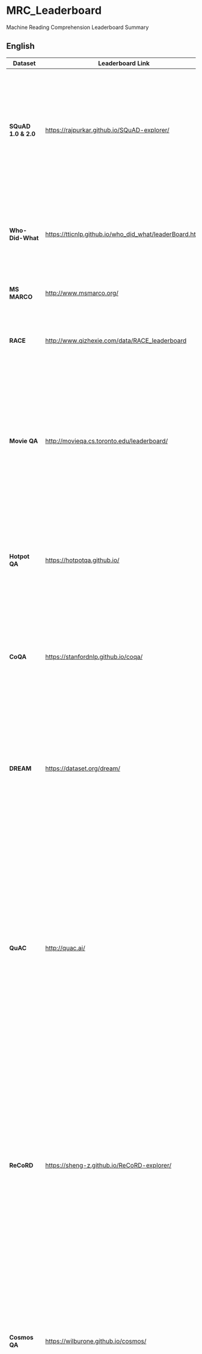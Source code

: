 # MRC_Leaderboard
Machine Reading Comprehension Leaderboard Summary
## English
Dataset | Leaderboard Link|Description
---|---|---
**SQuAD 1.0 & 2.0** | https://rajpurkar.github.io/SQuAD-explorer/|Stanford Question Answering Dataset (SQuAD) is a reading comprehension dataset, consisting of questions posed by crowdworkers on a set of Wikipedia articles, where the answer to every question is a segment of text, or span, from the corresponding reading passage, or the question might be unanswerable.
**Who-Did-What** | https://tticnlp.github.io/who_did_what/leaderBoard.html|We have constructed a new "Who-did-What" dataset of over 200,000 fill-in-the-gap (cloze) multiple choice reading comprehension problems constructed from the LDC English Gigaword newswire corpus.
**MS MARCO** | http://www.msmarco.org/|Microsoft MAchine Reading COmprehension Dataset
**RACE** | http://www.qizhexie.com/data/RACE_leaderboard|The RACE dataset is a large-scale ReAding Comprehension dataset collected from English Examinations that are created for middle school and high school students.
**Movie QA**|http://movieqa.cs.toronto.edu/leaderboard/|We introduce the MovieQA dataset which aims to evaluate automatic story comprehension from both video and text.Each question comes with a set of five highly plausible answers; only one of which is correct. The questions can be answered using multiple sources of information: movie clips, plots, subtitles, and for a subset scripts and DVS.
**Hotpot QA** | https://hotpotqa.github.io/|A Dataset for Diverse, Explainable Multi-hop Question Answering.HotpotQA is a question answering dataset featuring natural, multi-hop questions, with strong supervision for supporting facts to enable more explainable question answering systems. 
**CoQA**|https://stanfordnlp.github.io/coqa/|A Conversational Question Answering Challenge.HotpotQA is a question answering dataset featuring natural, multi-hop questions, with strong supervision for supporting facts to enable more explainable question answering systems. 
**DREAM**|https://dataset.org/dream/|A Challenge Dataset and Models for Dialogue-Based Reading Comprehension.DREAM is a multiple-choice Dialogue-based REAding comprehension exaMination dataset. In contrast to existing reading comprehension datasets, DREAM is the first to focus on in-depth multi-turn multi-party dialogue understanding.
**QuAC**|http://quac.ai/|Question Answering in Context is a dataset for modeling, understanding, and participating in information seeking dialog. Data instances consist of an interactive dialog between two crowd workers: (1) a student who poses a sequence of freeform questions to learn as much as possible about a hidden Wikipedia text, and (2) a teacher who answers the questions by providing short excerpts (spans) from the text. QuAC introduces challenges not found in existing machine comprehension datasets: its questions are often more open-ended, unanswerable, or only meaningful within the dialog context.
**ReCoRD**|https://sheng-z.github.io/ReCoRD-explorer/|Reading Comprehension with Commonsense Reasoning Dataset (ReCoRD) is a large-scale reading comprehension dataset which requires commonsense reasoning. ReCoRD consists of queries automatically generated from CNN/Daily Mail news articles; the answer to each query is a text span from a summarizing passage of the corresponding news. The goal of ReCoRD is to evaluate a machine's ability of commonsense reasoning in reading comprehension. ReCoRD is pronounced as [ˈrɛkərd].
**Cosmos QA**|https://wilburone.github.io/cosmos/|Cosmos QA is a large-scale dataset of 35.6K problems that require commonsense-based reading comprehension, formulated as multiple-choice questions. It focuses on reading between the lines over a diverse collection of people's everyday narratives, asking questions concerning on the likely causes or effects of events that require reasoning beyond the exact text spans in the context.
**Natural Questions**|https://ai.google.com/research/NaturalQuestions|To help spur development in open-domain question answering, we have created the Natural Questions (NQ) corpus, along with a challenge website based on this data. The NQ corpus contains questions from real users, and it requires QA systems to read and comprehend an entire Wikipedia article that may or may not contain the answer to the question. The inclusion of real user questions, and the requirement that solutions should read an entire page to find the answer, cause NQ to be a more realistic and challenging task than prior QA datasets.
**DROP**|https://allennlp.org/drop|With system performance on existing reading comprehension benchmarks nearing or surpassing human performance, we need a new, hard dataset that improves systems' capabilities to actually read paragraphs of text. DROP is a crowdsourced, adversarially-created, 96k-question benchmark, in which a system must resolve references in a question, perhaps to multiple input positions, and perform discrete operations over them (such as addition, counting, or sorting). These operations require a much more comprehensive understanding of the content of paragraphs than what was necessary for prior datasets.



## 中文
数据集 | 排行榜链接|数据集描述
---|---|---
**DuReader 2.0** | http://lic2019.ccf.org.cn/read|本届竞赛的机器阅读理解任务是“2018机器阅读理解技术竞赛”的延伸。任务数据集包含约28万来自百度搜索的真实问题，每个问题对应5个候选文档文本及人工整理的优质答案。数据集划分为包含27万个问题的训练集、约3000个问题的开发集和约7000个问题的测试集。
**CAIL 2019** | http://cail.cipsc.org.cn/ranking.html|本任务所使用的数据集是来自“中国裁判文书网”公开的法律文书，主要涉及民事和刑事的一审判决书，总共约1万份数据，并按比例划分训练、开发和测试。每份数据包括若干个问题，对于训练集，每个问题只包含一个标准回答，对于开发和测试集，每个问题包含3个标准回答。回答内容可以是案情片段，可以是YES或NO，也可以拒答即回答内容为空。数据格式参考SquAD2.0的数据格式，整体为json格式的数据。并增设案由"casename"字段和领域"domain"字段，"domain"字段只有"civil"和"criminal"两种类型。"context"抽取自裁判文书的案情描述或原告诉称部分。
**成语阅读理解大赛** | https://www.biendata.com/competition/idiom/ | 比赛数据中，每条数据由若干段文本和一组固定长度的候选项构成，每段文本被挖去了若干个空格（每个空格都有唯一的编号），选手需要从候选项中选出每个空的答案。注意同一条数据的文本的填空答案在词义或语境上可能是相近的。保证每一条数据中，各个空的答案互不相同。
**莱斯杯：全国第二届“军事智能机器阅读”挑战赛** | https://www.kesci.com/home/competition/5d142d8cbb14e6002c04e14a/content/0 | 本次竞赛提供的大规模中文阅读理解数据集，共包含约7万个军事类复杂问题，每个问题对应五篇文章，含推理类问题。
**CMRC2019** | https://hfl-rc.github.io/cmrc2019/task/ | 根据给定的一个叙事篇章以及若干个从篇章中抽取出的句子，参赛者需要建立模型将候选句子精准的填回原篇章中，使之成为完整的一篇文章。 与第一届中文机器阅读理解（CMRC 2017）的填空型阅读理解不同的是：空缺部分不再只是一个词，而是一个句子。每个篇章不只是一个空缺，会包含多个空缺位置，机器可利用的信息大大减少。候选选项中包含假选项，即该选项不属于篇章中任何一个空缺位置，显著增加了解答难度。


## To be continue...
